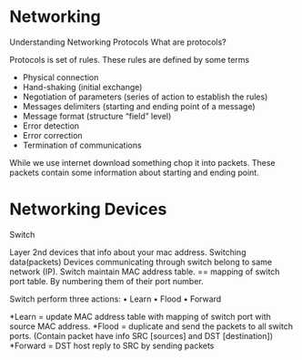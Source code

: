 # Networking

Understanding Networking Protocols
What are protocols?

Protocols is set of rules.
These rules are defined by some terms 

-	Physical connection 
-	Hand-shaking (initial exchange)
-	Negotiation of parameters (series of action to establish the rules)
-	Messages delimiters (starting and ending point of a message)
-	Message format (structure “field” level)
-	Error detection
-	Error correction 
-	Termination of communications

While we use internet download something chop it into packets. These packets contain some information about starting and ending point.


# Networking Devices 

Switch 

Layer 2nd devices that info about your mac address.
Switching data(packets)
Devices communicating through switch belong to same network (IP).
Switch maintain MAC address table. == mapping of switch port table.
   By numbering them of their port number.
   
  Switch perform three actions:
•	Learn
•	Flood 
•	Forward

*Learn = update MAC address table with mapping of switch port with source MAC address.
*Flood = duplicate and send the packets to all switch ports.
(Contain packet have info SRC [sources] and DST [destination])
*Forward = DST host reply to SRC by sending packets    

